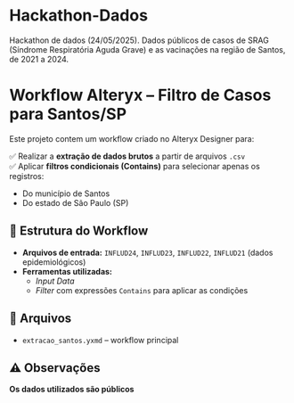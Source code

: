 # Hackathon-Dados
Hackathon de dados (24/05/2025). Dados públicos de casos de SRAG (Síndrome Respiratória Aguda Grave) e as vacinações na região de Santos, de 2021 a 2024.

# Workflow Alteryx – Filtro de Casos para Santos/SP

Este projeto contem um workflow criado no Alteryx Designer para:

✅ Realizar a **extração de dados brutos** a partir de arquivos `.csv`  
✅ Aplicar **filtros condicionais (Contains)** para selecionar apenas os registros:

- Do município de Santos
- Do estado de São Paulo (SP)

## 📁 Estrutura do Workflow

- **Arquivos de entrada:** `INFLUD24`, `INFLUD23`, `INFLUD22`, `INFLUD21` (dados epidemiológicos)
- **Ferramentas utilizadas:**
  - *Input Data*
  - *Filter* com expressões `Contains` para aplicar as condições

## 📂 Arquivos

- `extracao_santos.yxmd` – workflow principal

## ⚠️ Observações

**Os dados utilizados são públicos** 
